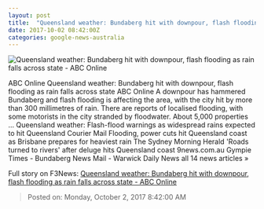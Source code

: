 ```yaml
---
layout: post
title:  "Queensland weather: Bundaberg hit with downpour, flash flooding as rain falls across state - ABC Online"
date: 2017-10-02 08:42:00Z
categories: google-news-australia
---
```


![Queensland weather: Bundaberg hit with downpour, flash flooding as rain falls across state - ABC Online](http://www.abc.net.au/news/image/9008278-1x1-700x700.jpg)

ABC Online Queensland weather: Bundaberg hit with downpour, flash flooding as rain falls across state ABC Online A downpour has hammered Bundaberg and flash flooding is affecting the area, with the city hit by more than 300 millimetres of rain. There are reports of localised flooding, with some motorists in the city stranded by floodwater. About 5,000 properties ... Queensland weather: Flash-flood warnings as widespread rains expected to hit Queensland Courier Mail Flooding, power cuts hit Queensland coast as Brisbane prepares for heaviest rain The Sydney Morning Herald 'Roads turned to rivers' after deluge hits Queensland coast 9news.com.au Gympie Times - Bundaberg News Mail - Warwick Daily News all 14 news articles »


Full story on F3News: [Queensland weather: Bundaberg hit with downpour, flash flooding as rain falls across state - ABC Online](http://www.f3nws.com/n/KDNEWB)

> Posted on: Monday, October 2, 2017 8:42:00 AM
